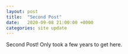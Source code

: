 ```yaml
---
layout: post
title:  "Second Post"
date:   2020-09-08 21:00:00 +0000
categories: site update
---
```

Second Post! Only took a few years to get here.